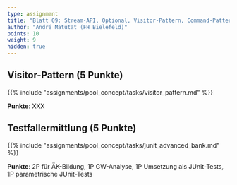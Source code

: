 ```yaml
---
type: assignment
title: "Blatt 09: Stream-API, Optional, Visitor-Pattern, Command-Pattern"
author: "André Matutat (FH Bielefeld)"
points: 10
weight: 9
hidden: true
---
```



## Visitor-Pattern (5 Punkte)

{{% include "assignments/pool_concept/tasks/visitor_pattern.md" %}}

**Punkte**: XXX


## Testfallermittlung (5 Punkte)

{{% include "assignments/pool_concept/tasks/junit_advanced_bank.md" %}}

**Punkte**: 2P für ÄK-Bildung, 1P GW-Analyse, 1P Umsetzung als JUnit-Tests, 1P parametrische JUnit-Tests
